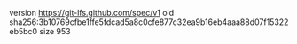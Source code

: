 version https://git-lfs.github.com/spec/v1
oid sha256:3b10769cfbe1ffe5fdcad5a8c0cfe877c32ea9b16eb4aaa88d07f15322eb5bc0
size 953
